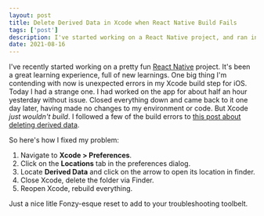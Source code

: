 ```yaml
---
layout: post
title: Delete Derived Data in Xcode when React Native Build Fails
tags: ['post']
description: I've started working on a React Native project, and ran into a build issue with a quick fix.
date: 2021-08-16
---
```


I've recently started working on a pretty fun [React Native](https://reactnative.dev/) project. It's been a great learning experience, full of new learnings. One big thing I'm contending with now is unexpected errors in my Xcode build step for iOS. 
Today I had a strange one. I had worked on the app for about half an hour yesterday without issue. Closed everything down and came back to it one day later, having made no changes to my environment or code. But Xcode *just wouldn't build*. I followed a few of the build errors to [this post about deleting derived data](https://programmingwithswift.com/delete-derived-data-Xcode/). 

So here's how I fixed my problem: 

1. Navigate to **Xcode > Preferences**.
1. Click on the **Locations** tab in the preferences dialog.
1. Locate **Derived Data** and click on the arrow to open its location in finder.
1. Close Xcode, delete the folder via Finder.
1. Reopen Xcode, rebuild everything.

Just a nice litle Fonzy-esque reset to add to your troubleshooting toolbelt.